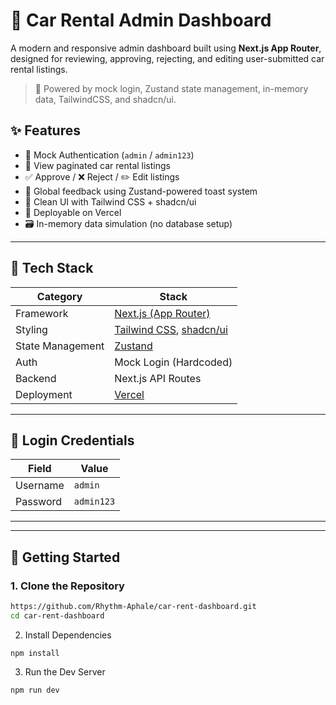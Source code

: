 # 🚗 Car Rental Admin Dashboard

A modern and responsive admin dashboard built using **Next.js App Router**, designed for reviewing, approving, rejecting, and editing user-submitted car rental listings.

> 🔐 Powered by mock login, Zustand state management, in-memory data, TailwindCSS, and shadcn/ui.



## ✨ Features

- 🔐 Mock Authentication (`admin` / `admin123`)
- 📄 View paginated car rental listings
- ✅ Approve / ❌ Reject / ✏️ Edit listings
- 🧠 Global feedback using Zustand-powered toast system
- 🎨 Clean UI with Tailwind CSS + shadcn/ui
- 🚀 Deployable on Vercel
- 🗃 In-memory data simulation (no database setup)

---

## 🧱 Tech Stack

| Category        | Stack                          |
|----------------|---------------------------------|
| Framework       | [Next.js (App Router)](https://nextjs.org/docs/app) |
| Styling         | [Tailwind CSS](https://tailwindcss.com/), [shadcn/ui](https://ui.shadcn.com) |
| State Management| [Zustand](https://github.com/pmndrs/zustand)        |
| Auth            | Mock Login (Hardcoded)         |
| Backend         | Next.js API Routes             |
| Deployment      | [Vercel](https://vercel.com)   |

---

## 🔐 Login Credentials

| Field    | Value        |
|----------|--------------|
| Username | `admin`      |
| Password | `admin123`   |

---


---

## 🚀 Getting Started

### 1. Clone the Repository

```bash
https://github.com/Rhythm-Aphale/car-rent-dashboard.git
cd car-rent-dashboard
```
2. Install Dependencies

```
npm install
```
3. Run the Dev Server

```
npm run dev
```
